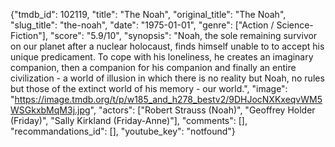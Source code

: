{"tmdb_id": 102119, "title": "The Noah", "original_title": "The Noah", "slug_title": "the-noah", "date": "1975-01-01", "genre": ["Action / Science-Fiction"], "score": "5.9/10", "synopsis": "Noah, the sole remaining survivor on our planet after a nuclear holocaust, finds himself unable to to accept his unique predicament. To cope with his loneliness, he creates an imaginary companion, then a companion for his companion and finally an entire civilization - a world of illusion in which there is no reality but Noah, no rules but those of the extinct world of his memory - our world.", "image": "https://image.tmdb.org/t/p/w185_and_h278_bestv2/9DHJocNXKxeqvWM5WSGkxbMqM3j.jpg", "actors": ["Robert Strauss (Noah)", "Geoffrey Holder (Friday)", "Sally Kirkland (Friday-Anne)"], "comments": [], "recommandations_id": [], "youtube_key": "notfound"}